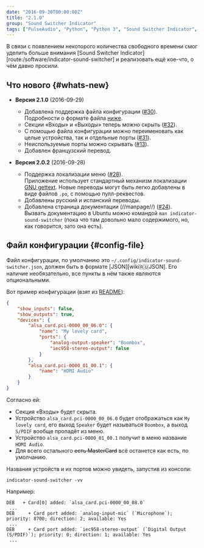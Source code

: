 ```yaml
---
date: "2016-09-30T00:00:00Z"
title: "2.1.0"
group: "Sound Switcher Indicator"
tags: ["PulseAudio", "Python", "Python 3", "Sound Switcher Indicator", "Ubuntu", "Unity", "Utopic Unicorn", "звук", "индикатор"]
---
```


В связи с появлением некоторого количества свободного времени смог уделить больше внимания [Sound Switcher Indicator][route:/software/indicator-sound-switcher] и реализовать ещё кое-что, о чём давно просили.

<!--more-->

## Что нового {#whats-new}

* **Версия 2.1.0** (2016-09-29)

  * Добавлена поддержка файла конфигурации ([#30](https://github.com/yktoo/indicator-sound-switcher/issues/30)).<br />
    Подробности о формате файла [ниже](#config-file).
  * Секции «Входы» и «Выходы» теперь можно скрыть ([#32](https://github.com/yktoo/indicator-sound-switcher/issues/32)).
  * С помощью файла конфигурации можно переименовать как целые устройства, так и отдельные порты ([#31](https://github.com/yktoo/indicator-sound-switcher/issues/31)).
  * Неиспользуемые порты можно скрывать ([#13](https://github.com/yktoo/indicator-sound-switcher/issues/13)).
  * Добавлен французский перевод.

* **Версия 2.0.2** (2016-09-28)

  * Поддержка локализации меню ([#28](https://github.com/yktoo/indicator-sound-switcher/issues/28)).<br />
    Приложение использует стандартный механизм локализации [GNU gettext](https://www.gnu.org/software/gettext/). Новые переводы могут быть легко добавлены в виде файлов `.po`, с помощью пулл-реквестов.
  * Добавлены русский и испанский переводы.
  * Добавлена страница документации (//manpage//) ([#24](https://github.com/yktoo/indicator-sound-switcher/issues/24)).<br />
    Вызвать документацию в Ubuntu можно командой `man indicator-sound-switcher` (пока что там довольно мало содержимого, но, как говорится, зато она есть).

## Файл конфигурации {#config-file}

Файл конфигурации, по умолчанию это `~/.config/indicator-sound-switcher.json`, должен быть в формате [JSON][wiki:ru:JSON]. Его наличие необязательно, все пункты в нём также являются опциональными.

Вот пример конфигурации (взят из [README](https://github.com/yktoo/indicator-sound-switcher/blob/master/README.md)):


```json
{
    "show_inputs": false,
    "show_outputs": true,
    "devices": {
        "alsa_card.pci-0000_00_06.0": {
            "name": "My lovely card",
            "ports": {
                "analog-output-speaker": "Boombox",
                "iec958-stereo-output": false
            }
        },
        "alsa_card.pci-0000_01_00.1": {
            "name": "HDMI Audio"
        }
    }
}
```

Согласно ей:

* Секция «Входы» будет скрыта.
* Устройство `alsa_card.pci-0000_00_06.0` будет отображаться как `My lovely card`, его выход `Speaker` будет называться `Boombox`, а выход `S/PDIF` вообще пропадёт из меню.
* Устройство `alsa_card.pci-0000_01_00.1` получит в меню название `HDMI Audio`.
* Для всего остального ~~есть MasterCard~~ всё останется как есть, по умолчанию.

Названия устройств и их портов можно увидеть, запустив из консоли:

    indicator-sound-switcher -vv

Например:

```
DEB   + Card[0] added: `alsa_card.pci-0000_00_08.0`
 ...
DEB     + Card port added: `analog-input-mic` (`Microphone`); priority: 8700; direction: 2; available: Yes
 ...
DEB     + Card port added: `iec958-stereo-output` (`Digital Output (S/PDIF)`); priority: 0; direction: 1; available: Yes
 ...
```

